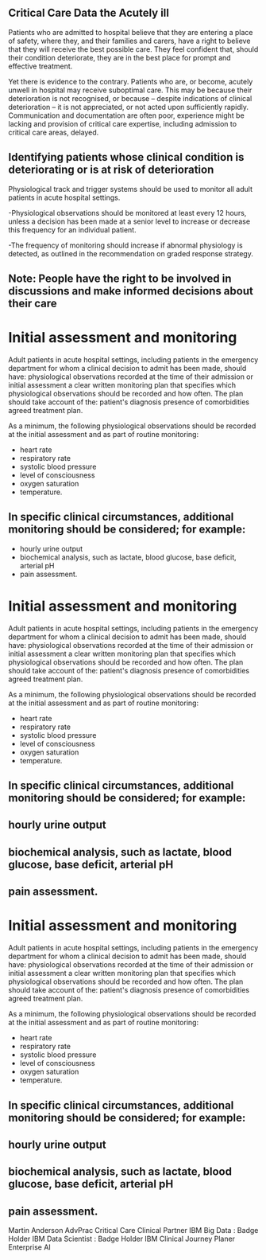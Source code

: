 ## Critical Care Data the Acutely ill  


Patients who are admitted to hospital believe that they are entering a place of safety, where they, and their families and carers, have a right to believe that they will receive the best possible care. They feel confident that, should their condition deteriorate, they are in the best place for prompt and effective treatment.

Yet there is evidence to the contrary. Patients who are, or become, acutely unwell in hospital may receive suboptimal care. This may be because their deterioration is not recognised, or because – despite indications of clinical deterioration – it is not appreciated, or not acted upon sufficiently rapidly. Communication and documentation are often poor, experience might be lacking and provision of critical care expertise, including admission to critical care areas, delayed.

## Identifying patients whose clinical condition is deteriorating or is at risk of deterioration

Physiological track and trigger systems should be used to monitor all adult patients in acute hospital settings.

  -Physiological observations should be monitored at least every 12 hours, unless a decision has been made at a senior level to increase or decrease this frequency for an individual patient.

  -The frequency of monitoring should increase if abnormal physiology is detected, as outlined in the recommendation on graded response strategy.


## Note: People have the right to be involved in discussions and make informed decisions about their care

# Initial assessment and monitoring


Adult patients in acute hospital settings, including patients in the emergency department for whom a clinical decision to admit has been made, should have:
physiological observations recorded at the time of their admission or initial assessment
a clear written monitoring plan that specifies which physiological observations should be recorded and how often. The plan should take account of the:
patient's diagnosis
presence of comorbidities
agreed treatment plan.

As a minimum, the following physiological observations should be recorded at the initial assessment and as part of routine monitoring:
* heart rate
* respiratory rate
* systolic blood pressure
* level of consciousness
* oxygen saturation
* temperature.

## In specific clinical circumstances, additional monitoring should be considered; for example:
* hourly urine output
* biochemical analysis, such as lactate, blood glucose, base deficit, arterial pH
* pain assessment.
# Initial assessment and monitoring


Adult patients in acute hospital settings, including patients in the emergency department for whom a clinical decision to admit has been made, should have:
physiological observations recorded at the time of their admission or initial assessment
a clear written monitoring plan that specifies which physiological observations should be recorded and how often. The plan should take account of the:
patient's diagnosis
presence of comorbidities
agreed treatment plan.

As a minimum, the following physiological observations should be recorded at the initial assessment and as part of routine monitoring:
* heart rate
* respiratory rate
* systolic blood pressure
* level of consciousness
* oxygen saturation
* temperature.

## In specific clinical circumstances, additional monitoring should be considered; for example:
## hourly urine output
## biochemical analysis, such as lactate, blood glucose, base deficit, arterial pH
## pain assessment.

# Initial assessment and monitoring


Adult patients in acute hospital settings, including patients in the emergency department for whom a clinical decision to admit has been made, should have:
physiological observations recorded at the time of their admission or initial assessment
a clear written monitoring plan that specifies which physiological observations should be recorded and how often. The plan should take account of the:
patient's diagnosis
presence of comorbidities
agreed treatment plan.

As a minimum, the following physiological observations should be recorded at the initial assessment and as part of routine monitoring:
* heart rate
* respiratory rate
* systolic blood pressure
* level of consciousness
* oxygen saturation
* temperature.

## In specific clinical circumstances, additional monitoring should be considered; for example:
## hourly urine output
## biochemical analysis, such as lactate, blood glucose, base deficit, arterial pH
## pain assessment.

Martin Anderson AdvPrac Critical Care
Clinical Partner 
IBM Big Data : Badge Holder
IBM Data Scientist : Badge Holder
IBM Clinical Journey Planer
Enterprise AI
